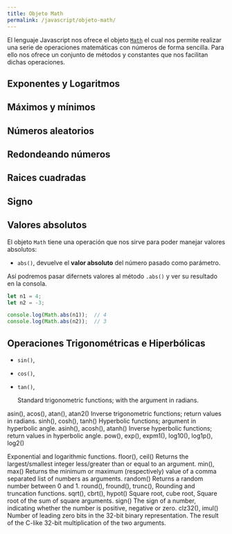 ```yaml
---
title: Objeto Math
permalink: /javascript/objeto-math/
---
```


El lenguaje Javascript nos ofrece el objeto [`Math`][ObjetoMath] el cual nos permite realizar una serie de operaciones matemáticas con números de forma sencilla. Para ello nos ofrece un conjunto de métodos y constantes que nos facilitan dichas operaciones.




## Exponentes y Logaritmos

## Máximos y mínimos

## Números aleatorios

## Redondeando números

## Raices cuadradas

## Signo



## Valores absolutos
El objeto `Math` tiene una operación que nos sirve para poder manejar valores absolutos:

* `abs()`, devuelve el **valor absoluto** del número pasado como parámetro.

Así podremos pasar difernets valores al método `.abs()` y ver su resultado en la consola.

~~~javascript
let n1 = 4;
let n2 = -3;

console.log(Math.abs(n1));  // 4
console.log(Math.abs(n2));  // 3
~~~

## Operaciones Trigonométricas e Hiperbólicas

* `sin()`,
* `cos()`,
* `tan()`,

	Standard trigonometric functions; with the argument in radians.
    
asin(), acos(), atan(), atan2()	Inverse trigonometric functions; return values in radians.
sinh(), cosh(), tanh()	Hyperbolic functions; argument in hyperbolic angle.
asinh(), acosh(), atanh()	Inverse hyperbolic functions; return values in hyperbolic angle.
pow(), exp(), expm1(), log10(), log1p(), log2()

Exponential and logarithmic functions.
floor(), ceil()	Returns the largest/smallest integer less/greater than or equal to an argument.
min(), max()	Returns the minimum or maximum (respectively) value of a comma separated list of numbers as arguments.
random()	Returns a random number between 0 and 1.
round(), fround(), trunc(),	Rounding and truncation functions.
sqrt(), cbrt(), hypot()	Square root, cube root, Square root of the sum of square arguments.
sign()	The sign of a number, indicating whether the number is positive, negative or zero.
clz32(),
imul()	Number of leading zero bits in the 32-bit binary representation.
The result of the C-like 32-bit multiplication of the two arguments.


[ObjetoMath]: https://w3api.com/Javascript/Math/

